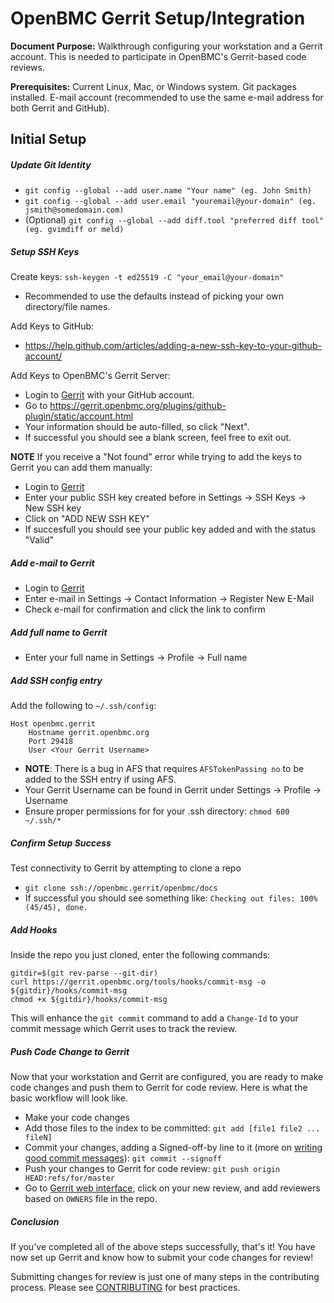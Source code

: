 # OpenBMC Gerrit Setup/Integration

**Document Purpose:** Walkthrough configuring your workstation and a Gerrit
account. This is needed to participate in OpenBMC's Gerrit-based code reviews.

**Prerequisites:** Current Linux, Mac, or Windows system. Git packages
installed. E-mail account (recommended to use the same e-mail address for both
Gerrit and GitHub).

## Initial Setup

##### Update Git Identity

- `git config --global --add user.name "Your name" (eg. John Smith)`
- `git config --global --add user.email "youremail@your-domain" (eg. jsmith@somedomain.com)`
- (Optional)
  `git config --global --add diff.tool "preferred diff tool" (eg. gvimdiff or meld)`

##### Setup SSH Keys

Create keys: `ssh-keygen -t ed25519 -C "your_email@your-domain"`

- Recommended to use the defaults instead of picking your own directory/file
  names.

Add Keys to GitHub:

- <https://help.github.com/articles/adding-a-new-ssh-key-to-your-github-account/>

Add Keys to OpenBMC's Gerrit Server:

- Login to [Gerrit](https://gerrit.openbmc.org/) with your GitHub account.
- Go to <https://gerrit.openbmc.org/plugins/github-plugin/static/account.html>
- Your information should be auto-filled, so click "Next".
- If successful you should see a blank screen, feel free to exit out.

**NOTE** If you receive a "Not found" error while trying to add the keys to Gerrit
you can add them manually:

- Login to [Gerrit](https://gerrit.openbmc.org/)
- Enter your public SSH key created before in Settings -> SSH Keys -> New SSH key
- Click on "ADD NEW SSH KEY"
- If succesfull you should see your public key added and with the status "Valid"

##### Add e-mail to Gerrit

- Login to [Gerrit](https://gerrit.openbmc.org/)
- Enter e-mail in Settings -> Contact Information -> Register New E-Mail
- Check e-mail for confirmation and click the link to confirm

##### Add full name to Gerrit

- Enter your full name in Settings -> Profile -> Full name

##### Add SSH config entry

Add the following to `~/.ssh/config`:

```
Host openbmc.gerrit
    Hostname gerrit.openbmc.org
    Port 29418
    User <Your Gerrit Username>
```

- **NOTE**: There is a bug in AFS that requires `AFSTokenPassing no` to be added
  to the SSH entry if using AFS.
- Your Gerrit Username can be found in Gerrit under Settings -> Profile ->
  Username
- Ensure proper permissions for for your .ssh directory: `chmod 600 ~/.ssh/*`

##### Confirm Setup Success

Test connectivity to Gerrit by attempting to clone a repo

- `git clone ssh://openbmc.gerrit/openbmc/docs`
- If successful you should see something like:
  `Checking out files: 100% (45/45), done.`

##### Add Hooks

Inside the repo you just cloned, enter the following commands:

```
gitdir=$(git rev-parse --git-dir)
curl https://gerrit.openbmc.org/tools/hooks/commit-msg -o ${gitdir}/hooks/commit-msg
chmod +x ${gitdir}/hooks/commit-msg
```

This will enhance the `git commit` command to add a `Change-Id` to your commit
message which Gerrit uses to track the review.

##### Push Code Change to Gerrit

Now that your workstation and Gerrit are configured, you are ready to make code
changes and push them to Gerrit for code review. Here is what the basic workflow
will look like.

- Make your code changes
- Add those files to the index to be committed:
  `git add [file1 file2 ... fileN]`
- Commit your changes, adding a Signed-off-by line to it (more on
  [writing good commit messages](https://github.com/openbmc/docs/blob/master/CONTRIBUTING.md#submitting-changes)):
  `git commit --signoff`
- Push your changes to Gerrit for code review:
  `git push origin HEAD:refs/for/master`
- Go to [Gerrit web interface](https://gerrit.openbmc.org/), click on your new
  review, and add reviewers based on `OWNERS` file in the repo.

##### Conclusion

If you've completed all of the above steps successfully, that's it! You have now
set up Gerrit and know how to submit your code changes for review!

Submitting changes for review is just one of many steps in the contributing
process. Please see
[CONTRIBUTING](https://github.com/openbmc/docs/blob/master/CONTRIBUTING.md) for
best practices.
